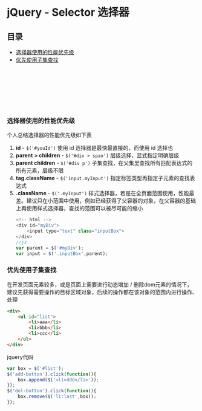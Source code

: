 # jQuery - Selector 选择器

## 目录

- [选择器使用的性能优先级](#选择器使用的性能优先级)
- [优先使用子集查找](#优先使用子集查找)



<br><br><br><br><br><br>

### 选择器使用的性能优先级

个人总结选择器的性能优先级如下表

1. **id** - `$('#youId')` 使用 id 选择器是最快最直接的，而使用 id 选择也
2. **parent > children** - `$('#div > span')` 层级选择，显式指定明确层级
3. **parent children** - `$('#div p')` 子集查找，在父集里查找所有匹配表达式的所有元素，层级不限
4. **tag.className** - `$('input.myInput')` 指定标签类型再指定子元素的查找表达式
5. **.className** - `$('.myInput')` 样式选择器，若是在全页面范围使用，性能最差。建议只在小范围中使用，例如已经获得了父容器的对象，在父容器的基础上再使用样式选择器，查找的范围可以被尽可能的缩小
    ```js
    <!-- html -->
    <div id="myDiv">
        <input type="text" class="inputBox">
    </div>
    //js
    var parent = $('#myDiv');
    var input = $('.inputBox',parent);
    ```



### 优先使用子集查找

在开发页面元素较多，或是页面上需要进行动态增加 / 删除dom元素的情况下，建议先获得需要操作的目标区域对象，后续的操作都在该对象的范围内进行操作、处理
```html
<div>
    <ul id="list">
        <li>aaa</li>
        <li>bbb</li>
        <li>ccc</li>
    </ul>
</div>
```

jquery代码

```js
var box = $('#list');
$('add-button').click(function(){
    box.append($('<li>ddd</li>'));
});
$('del-button').click(function(){
    box.remove($('li:last',box));
});
```

